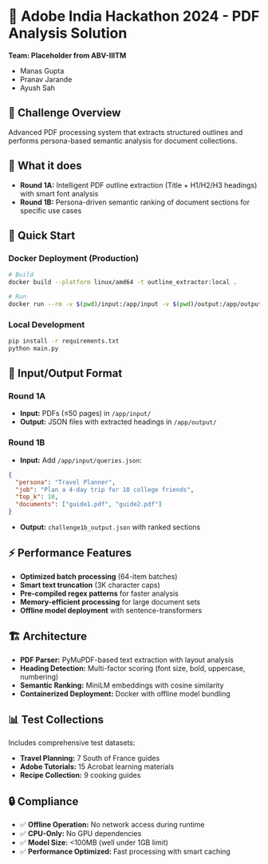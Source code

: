 # 📄 Adobe India Hackathon 2024 - PDF Analysis Solution

**Team: Placeholder from ABV-IIITM**
- Manas Gupta
- Pranav Jarande  
- Ayush Sah

## 🎯 Challenge Overview
Advanced PDF processing system that extracts structured outlines and performs persona-based semantic analysis for document collections.

## 🔧 What it does
- **Round 1A:** Intelligent PDF outline extraction (Title + H1/H2/H3 headings) with smart font analysis
- **Round 1B:** Persona-driven semantic ranking of document sections for specific use cases

## 🚀 Quick Start

### Docker Deployment (Production)
```bash
# Build
docker build --platform linux/amd64 -t outline_extractor:local .

# Run
docker run --rm -v $(pwd)/input:/app/input -v $(pwd)/output:/app/output --network none outline_extractor:local
```

### Local Development
```bash
pip install -r requirements.txt
python main.py
```

## 📁 Input/Output Format

### Round 1A
- **Input:** PDFs (≤50 pages) in `/app/input/`
- **Output:** JSON files with extracted headings in `/app/output/`

### Round 1B  
- **Input:** Add `/app/input/queries.json`:
```json
{
  "persona": "Travel Planner",
  "job": "Plan a 4-day trip for 10 college friends",
  "top_k": 10,
  "documents": ["guide1.pdf", "guide2.pdf"]
}
```
- **Output:** `challenge1b_output.json` with ranked sections

## ⚡ Performance Features
- **Optimized batch processing** (64-item batches)
- **Smart text truncation** (3K character caps)
- **Pre-compiled regex patterns** for faster analysis  
- **Memory-efficient processing** for large document sets
- **Offline model deployment** with sentence-transformers

## 🏗️ Architecture
- **PDF Parser:** PyMuPDF-based text extraction with layout analysis
- **Heading Detection:** Multi-factor scoring (font size, bold, uppercase, numbering)
- **Semantic Ranking:** MiniLM embeddings with cosine similarity
- **Containerized Deployment:** Docker with offline model bundling

## 📊 Test Collections
Includes comprehensive test datasets:
- **Travel Planning:** 7 South of France guides
- **Adobe Tutorials:** 15 Acrobat learning materials  
- **Recipe Collection:** 9 cooking guides

## 🔒 Compliance
- ✅ **Offline Operation:** No network access during runtime
- ✅ **CPU-Only:** No GPU dependencies  
- ✅ **Model Size:** <100MB (well under 1GB limit)
- ✅ **Performance Optimized:** Fast processing with smart caching